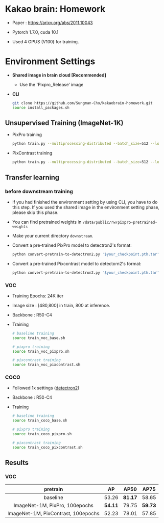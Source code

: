 # Kakao brain: Homework
* Paper : https://arixv.org/abs/2011.10043

* Pytorch 1.7.0, cuda 10.1
* Used 4 GPUS (V100) for training.
  

# Environment Settings

* **Shared image in brain cloud [Recommended]**

  * Use the 'Pixpro_Release' image

* **CLI**

  ```bash
  git clone https://github.com/Sungman-Cho/kakaobrain-homework.git
  source install_packages.sh
  ```



## Unsupervised Training (ImageNet-1K)

* PixPro training

  ```bash
  python train.py --multiprocessing-distributed --batch_size=512 --loss=pixpro
  ```


* PixContrast training

  ```bash
  python train.py --multiprocessing-distributed --batch_size=512 --loss=pixcontrast
	```




## Transfer learning

### before downstream training 

* If you had finished the environment setting by using CLI, you have to do this step. If you used the shared image in the environment setting phase, please skip this phase.

  

* You can find pretrained weights in `/data/public/rw/pixpro-pretrained-weights`

* Make your current directory `downstream`. 

* Convert a pre-trained PixPro model to detectron2's format:

  ```bash
  python convert-pretrain-to-detectron2.py '$your_checkpoint.pth.tar' pixpro.pkl
  ```

* Convert a pre-trained Pixcontrast model to detectorn2's format:

  ```bash
  python convert-pretrain-to-detectron2.py '$your_checkpoint.pth.tar' pixcontrast.pkl
  ```




### VOC

* Training Epochs: 24K iter

* Image size : [480,800] in train, 800 at inference.

* Backbone : R50-C4

* Training

  ```bash
  # baseline training
  source train_voc_base.sh
  
  # pixpro training
  source train_voc_pixpro.sh
  
  # pixcontrast training
  source train_voc_pixcontrast.sh
  ```



### COCO

* Followed 1x settings ([detectron2](https://github.com/facebookresearch/detectron2/blob/master/MODEL_ZOO.md)) 

* Backbone : R50-C4

* Training

  ```bash
  # baseline training
  source train_coco_base.sh
  
  # pixpro training
  source train_coco_pixpro.sh
  
  # pixcontrast training
  source train_coco_pixcontrast.sh
  ```



## Results

### VOC

|              pretrain               |    AP     |   AP50    |   AP75    |
| :---------------------------------: | :-------: | :-------: | :-------: |
|              baseline               |   53.26   | **81.17** |   58.65   |
|   ImageNet-1M, PixPro, 100epochs    | **54.11** |   79.75   | **59.73** |
| ImageNet-1M, PixContrast, 100epochs |   52.23   |   78.01   |   57.85   |

